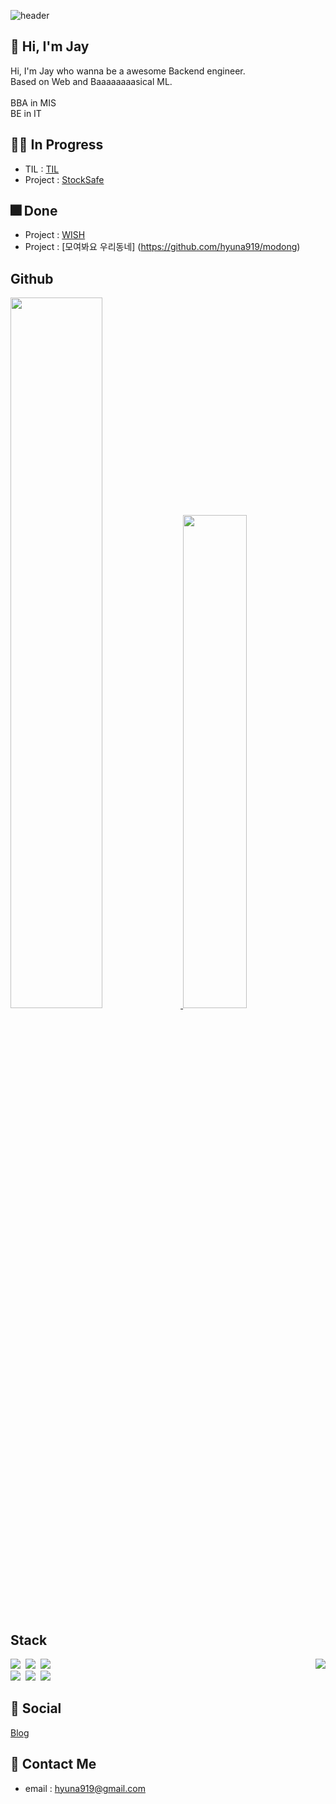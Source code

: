 <!--
**hyuna919/hyuna919** is a ✨ _special_ ✨ repository because its `README.md` (this file) appears on your GitHub profile.

Here are some ideas to get you started:

- 🔭 I’m currently working on ...
- 🌱 I’m currently learning ...
- 👯 I’m looking to collaborate on ...
- 🤔 I’m looking for help with ...
- 💬 Ask me about ...
- 📫 How to reach me: ...
- 😄 Pronouns: ...
- ⚡ Fun fact: ...
-->

![header](https://capsule-render.vercel.app/api?type=waving&color=auto&height=100&section=header)

## 👻 Hi, I'm Jay 
Hi, I'm Jay who wanna be a awesome Backend engineer.<br/>
Based on Web and Baaaaaaaasical ML.<br/>
<br/>
BBA in MIS<br/>
BE in IT<br/>

## 🤸‍♂️ In Progress
- TIL     : [TIL](https://github.com/hyuna919/TIL)
- Project : [StockSafe](https://github.com/hyuna919/StockSafe_Spring)

## 🎆 Done
- Project : [WISH](https://github.com/hyuna919/WISH) 
- Project : [모여봐요 우리동네] (https://github.com/hyuna919/modong)


## Github

<a href="https://github.com/hyuna919/github-readme-stats">
  <img src="https://github-readme-stats.vercel.app/api?username=hyuna919&count_private=true&theme=solarized-light" width=54% />
</a>
<a href="https://github.com/hyuna919/github-stats">
 <img src="https://github-readme-stats.vercel.app/api/top-langs/?username=hyuna919&layout=compact" width=45%/>
</a>

## Stack
<p>
  <div>
    <img align='right' src="http://mazassumnida.wtf/api/generate_badge?boj=hyuna919">
  </div>
  <div>
    <img src="https://img.shields.io/badge/Python-3766AB?style=flat-square&logo=Python&logoColor=white"/></a>&nbsp 
    <img src="https://img.shields.io/badge/Java-007396?style=flat-square&logo=Java&logoColor=white"/></a>&nbsp 
    <img src="https://img.shields.io/badge/Javascript-ffb13b?style=flat-square&logo=javascript&logoColor=white"/></a>&nbsp 
    <br>
    <img src="https://img.shields.io/badge/SpringBoot-6DB33F?style=flat-square&logo=Spring&logoColor=white"/></a>&nbsp 
    <img src="https://img.shields.io/badge/Mysql-E6B91E?style=flat-square&logo=MySql&logoColor=white"/></a>&nbsp 
    <img src="https://img.shields.io/badge/aws-333664?style=flat-square&logo=amazon-aws&logoColor=white"/></a>&nbsp 
    </div>
</p>


## 🐾 Social
[Blog](https://jayheya.tistory.com/)

## 💌 Contact Me
- email : hyuna919@gmail.com

 



